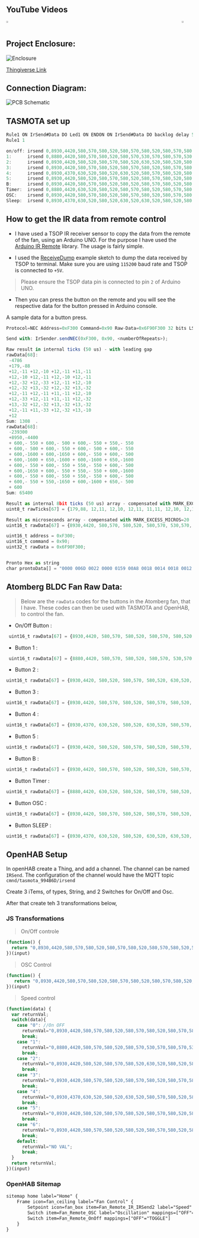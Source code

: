 ## YouTube Videos
<div style="display: flex; justify-content: space-between;">
  <a href="https://www.youtube.com/watch?v=LLLSsqom8IQ" target="_blank">
    <img src="https://img.youtube.com/vi/LLLSsqom8IQ/0.jpg" style="width: 49%;">
  </a>
  <a href="https://www.youtube.com/watch?v=VSztTkb7J70" target="_blank" style="margin-right: 10px;">
    <img src="https://img.youtube.com/vi/VSztTkb7J70/0.jpg" style="width: 49%;">
  </a>
</div>

## Project Enclosure:

![Enclosure](.img/Enclosure.png)

[Thingiverse Link](https://www.thingiverse.com/thing:6781125)

## Connection Diagram:

![PCB Schematic](.img/Circuit.png)

## TASMOTA set up

```js
Rule1 ON IrSend#Data DO Led1 ON ENDON ON IrSend#Data DO backlog delay 5; Led1 OFF ENDON
Rule1 1

on/off: irsend 0,8930,4420,580,570,580,520,580,570,580,520,580,570,580,520,580,570,580,520,580,1670,580,1620,580,570,580,520,580,1670,580,1620,580,1670,580,1670,580,1620,580,570,580,520,580,570,580,1620,580,570,580,520,580,1670,580,520,580,1670,580,1670,580,1620,580,570,580,1620,580,1670,580,520,580
1:      irsend 0,8880,4420,580,570,580,520,580,570,530,570,580,570,530,570,580,520,580,570,580,1670,530,1670,580,570,580,520,580,1620,630,1620,580,1670,580,1670,530,1670,580,1620,630,520,580,1620,630,520,580,570,580,520,580,1620,630,520,580,570,580,1620,580,570,580,1620,580,1670,580,1620,630,520,580
2:      irsend 0,8930,4420,580,520,580,570,580,520,630,520,580,520,580,520,630,520,580,570,580,1620,580,1670,580,520,580,570,580,1620,580,1670,580,1670,580,1620,630,520,580,520,580,570,580,520,580,1670,580,520,630,520,580,1620,580,1670,580,1670,580,1620,580,1670,580,520,580,1670,580,1670,580,520,580
3:      irsend 0,8930,4420,580,570,580,520,580,570,580,520,580,570,580,520,630,520,580,520,580,1670,580,1620,630,520,580,520,580,1670,580,1620,580,1670,580,1670,580,520,580,1670,580,520,580,1670,580,520,580,570,580,520,580,1670,580,1670,530,570,580,1620,630,520,580,1670,580,1620,580,1670,580,520,580
4:      irsend 0,8930,4370,630,520,580,520,630,520,580,570,580,520,580,570,580,520,580,520,630,1620,580,1670,580,520,580,520,630,1620,630,1620,580,1670,580,1620,580,1670,580,1620,630,520,580,570,580,1620,580,570,580,520,580,1670,580,520,580,570,580,1620,580,1670,580,520,580,1670,580,1620,630,520,580
5:      irsend 0,8930,4420,580,520,580,570,580,520,580,570,580,520,580,570,580,520,580,520,630,1620,580,1670,580,520,630,470,630,1620,580,1670,580,1670,580,1620,630,470,630,520,580,520,630,1620,580,520,630,520,580,520,630,1620,580,1670,580,1670,580,1620,580,520,630,1620,580,1670,580,1670,580,520,580
B:      irsend 0,8930,4420,580,570,580,520,580,520,580,570,580,520,580,570,580,520,580,570,580,1620,580,1670,580,570,580,520,580,1670,580,1620,580,1670,580,1620,580,1670,580,1670,580,1620,580,1670,580,520,580,570,580,520,580,1670,580,520,580,570,580,520,580,570,580,1670,580,1620,580,1670,580,520,580
Timer:  irsend 0,8880,4420,630,520,580,520,580,570,580,520,580,570,580,520,580,570,580,520,580,1670,580,1670,580,520,580,520,630,1620,580,1670,580,1620,580,1670,580,520,580,1670,580,1620,630,520,580,1670,580,520,580,520,630,1620,580,1670,580,520,580,520,630,1620,580,570,580,1620,630,1620,580,520,630
OSC:    irsend 0,8930,4420,580,570,580,520,580,570,580,520,580,570,580,520,580,520,630,520,580,1670,580,1670,530,570,580,520,580,1670,580,1670,580,1620,580,1670,580,1670,580,1620,580,1670,580,520,580,1670,580,520,580,570,580,1620,580,570,580,520,580,570,580,1620,580,570,580,1670,530,1670,580,570,580
Sleep:  irsend 0,8930,4370,630,520,580,520,630,520,630,520,580,520,580,570,580,520,580,520,630,1620,630,1620,580,520,630,470,630,1620,630,1620,630,1620,580,1620,630,520,580,1620,580,1670,580,1620,630,520,580,570,580,520,580,1670,580,1620,630,520,580,520,580,570,580,1620,630,1620,580,1620,630,520,580
```
## How to get the IR data from remote control 
* I have used a TSOP IR receiver sensor to copy the data from the remote of the fan, using an Arduino UNO. For the purpose I have used the [Arduino IR Remote](https://github.com/Arduino-IRremote/Arduino-IRremote) library. The usage is fairly simple.

* I used the [ReceiveDump](https://github.com/Arduino-IRremote/Arduino-IRremote/blob/master/examples/ReceiveDump/ReceiveDump.ino) example sketch to dump the data received by TSOP to terminal. Make sure you are using `115200` baud rate and TSOP is connected to `+5V`. 

> Please ensure the TSOP data pin is connected to pin `2` of Arduino UNO.

* Then you can press the button on the remote and you will see the respective data for the button pressed in Arduino console.

A sample data for a button press.

```js
Protocol=NEC Address=0xF300 Command=0x90 Raw-Data=0x6F90F300 32 bits LSB first

Send with: IrSender.sendNEC(0xF300, 0x90, <numberOfRepeats>);

Raw result in internal ticks (50 us) - with leading gap
rawData[68]: 
 -4786
 +179,-88
 +12,-11 +12,-10 +12,-11 +11,-11
 +12,-10 +12,-11 +12,-10 +12,-11
 +12,-32 +12,-33 +12,-11 +12,-10
 +12,-32 +13,-32 +12,-32 +13,-32
 +12,-11 +12,-11 +11,-11 +12,-10
 +12,-33 +12,-11 +11,-11 +12,-32
 +13,-32 +12,-32 +13,-32 +13,-32
 +12,-11 +11,-33 +12,-32 +13,-10
 +12
Sum: 1308  . 
rawData[68]: 
 -239300
 +8950,-4400
 + 600,- 550 + 600,- 500 + 600,- 550 + 550,- 550
 + 600,- 500 + 600,- 550 + 600,- 500 + 600,- 550
 + 600,-1600 + 600,-1650 + 600,- 550 + 600,- 500
 + 600,-1600 + 650,-1600 + 600,-1600 + 650,-1600
 + 600,- 550 + 600,- 550 + 550,- 550 + 600,- 500
 + 600,-1650 + 600,- 550 + 550,- 550 + 600,-1600
 + 600,- 550 + 600,- 550 + 550,- 550 + 600,- 500
 + 600,- 550 + 550,-1650 + 600,-1600 + 650,- 500
 + 600
Sum: 65400

Result as internal 8bit ticks (50 us) array - compensated with MARK_EXCESS_MICROS=20
uint8_t rawTicks[67] = {179,88, 12,11, 12,10, 12,11, 11,11, 12,10, 12,11, 12,10, 12,11, 12,32, 12,33, 12,11, 12,10, 12,32, 13,32, 12,32, 13,32, 12,11, 12,11, 11,11, 12,10, 12,33, 12,11, 11,11, 12,32, 13,32, 12,32, 13,32, 13,32, 12,11, 11,33, 12,32, 13,10, 12};  // Protocol=NEC Address=0xF300 Command=0x90 Raw-Data=0x6F90F300 32 bits LSB first

Result as microseconds array - compensated with MARK_EXCESS_MICROS=20
uint16_t rawData[67] = {8930,4420, 580,570, 580,520, 580,570, 530,570, 580,520, 580,570, 580,520, 580,570, 580,1620, 580,1670, 580,570, 580,520, 580,1620, 630,1620, 580,1620, 630,1620, 580,570, 580,570, 530,570, 580,520, 580,1670, 580,570, 530,570, 580,1620, 630,1620, 580,1620, 630,1620, 630,1620, 580,570, 530,1670, 580,1620, 630,520, 580};  // Protocol=NEC Address=0xF300 Command=0x90 Raw-Data=0x6F90F300 32 bits LSB first

uint16_t address = 0xF300;
uint16_t command = 0x90;
uint32_t rawData = 0x6F90F300;


Pronto Hex as string
char prontoData[] = "0000 006D 0022 0000 0159 00A8 0018 0014 0018 0012 0018 0014 0016 0014 0018 0012 0018 0014 0018 0012 0018 0014 0018 003D 0018 003F 0018 0014 0018 0012 0018 003D 001A 003D 0018 003D 001A 003D 0018 0014 0018 0014 0016 0014 0018 0012 0018 003F 0018 0014 0016 0014 0018 003D 001A 003D 0018 003D 001A 003D 001A 003D 0018 0014 0016 003F 0018 003D 001A 0012 0018 06C3 ";

```


## Atomberg BLDC Fan Raw Data:

> Below are the `rawData` codes for the buttons in the Atomberg fan, that I have. These codes can then be used with TASMOTA and OpenHAB, to control the fan.

* On/Off Button : 

```js
 uint16_t rawData[67] = {8930,4420, 580,570, 580,520, 580,570, 580,520, 580,570, 580,520, 580,570, 580,520, 580,1670, 580,1620, 580,570, 580,520, 580,1670, 580,1620, 580,1670, 580,1670, 580,1620, 580,570, 580,520, 580,570, 580,1620, 580,570, 580,520, 580,1670, 580,520, 580,1670, 580,1670, 580,1620, 580,570, 580,1620, 580,1670, 580,520, 580};  // Protocol=NEC Address=0xF300 Command=0x91 Raw-Data=0x6E91F300 32 bits LSB first
 ```   

* Button 1 :

```js
 uint16_t rawData[67] = {8880,4420, 580,570, 580,520, 580,570, 530,570, 580,570, 530,570, 580,520, 580,570, 580,1670, 530,1670, 580,570, 580,520, 580,1620, 630,1620, 580,1670, 580,1670, 530,1670, 580,1620, 630,520, 580,1620, 630,520, 580,570, 580,520, 580,1620, 630,520, 580,570, 580,1620, 580,570, 580,1620, 580,1670, 580,1620, 630,520, 580};  // Protocol=NEC Address=0xF300 Command=0x8B Raw-Data=0x748BF300 32 bits LSB first
```   

* Button 2 : 

```js
uint16_t rawData[67] = {8930,4420, 580,520, 580,570, 580,520, 630,520, 580,520, 580,520, 630,520, 580,570, 580,1620, 580,1670, 580,520, 580,570, 580,1620, 580,1670, 580,1670, 580,1620, 630,520, 580,520, 580,570, 580,520, 580,1670, 580,520, 630,520, 580,1620, 580,1670, 580,1670, 580,1620, 580,1670, 580,520, 580,1670, 580,1670, 580,520, 580};  // Protocol=NEC Address=0xF300 Command=0x90 Raw-Data=0x6F90F300 32 bits LSB first
```   

* Button 3 : 
```js 
uint16_t rawData[67] = {8930,4420, 580,570, 580,520, 580,570, 580,520, 580,570, 580,520, 630,520, 580,520, 580,1670, 580,1620, 630,520, 580,520, 580,1670, 580,1620, 580,1670, 580,1670, 580,520, 580,1670, 580,520, 580,1670, 580,520, 580,570, 580,520, 580,1670, 580,1670, 530,570, 580,1620, 630,520, 580,1670, 580,1620, 580,1670, 580,520, 580};  // Protocol=NEC Address=0xF300 Command=0x8A Raw-Data=0x758AF300 32 bits LSB first
```   

* Button 4 : 
```js 
uint16_t rawData[67] = {8930,4370, 630,520, 580,520, 630,520, 580,570, 580,520, 580,570, 580,520, 580,520, 630,1620, 580,1670, 580,520, 580,520, 630,1620, 630,1620, 580,1670, 580,1620, 580,1670, 580,1620, 630,520, 580,570, 580,1620, 580,570, 580,520, 580,1670, 580,520, 580,570, 580,1620, 580,1670, 580,520, 580,1670, 580,1620, 630,520, 580};  // Protocol=NEC Address=0xF300 Command=0x93 Raw-Data=0x6C93F300 32 bits LSB first
```   

* Button 5 : 
```js 
uint16_t rawData[67] = {8930,4420, 580,520, 580,570, 580,520, 580,570, 580,520, 580,570, 580,520, 580,520, 630,1620, 580,1670, 580,520, 630,470, 630,1620, 580,1670, 580,1670, 580,1620, 630,470, 630,520, 580,520, 630,1620, 580,520, 630,520, 580,520, 630,1620, 580,1670, 580,1670, 580,1620, 580,520, 630,1620, 580,1670, 580,1670, 580,520, 580};  // Protocol=NEC Address=0xF300 Command=0x88 Raw-Data=0x7788F300 32 bits LSB first
```   

* Button B : 
```js 
uint16_t rawData[67] = {8930,4420, 580,570, 580,520, 580,520, 580,570, 580,520, 580,570, 580,520, 580,570, 580,1620, 580,1670, 580,570, 580,520, 580,1670, 580,1620, 580,1670, 580,1620, 580,1670, 580,1670, 580,1620, 580,1670, 580,520, 580,570, 580,520, 580,1670, 580,520, 580,570, 580,520, 580,570, 580,1670, 580,1620, 580,1670, 580,520, 580};  // Protocol=NEC Address=0xF300 Command=0x8F Raw-Data=0x708FF300 32 bits LSB first
```   

* Button Timer : 
```js 
uint16_t rawData[67] = {8880,4420, 630,520, 580,520, 580,570, 580,520, 580,570, 580,520, 580,570, 580,520, 580,1670, 580,1670, 580,520, 580,520, 630,1620, 580,1670, 580,1620, 580,1670, 580,520, 580,1670, 580,1620, 630,520, 580,1670, 580,520, 580,520, 630,1620, 580,1670, 580,520, 580,520, 630,1620, 580,570, 580,1620, 630,1620, 580,520, 630};  // Protocol=NEC Address=0xF300 Command=0x96 Raw-Data=0x6996F300 32 bits LSB first
```   

* Button OSC : 
```js 
uint16_t rawData[67] = {8930,4420, 580,570, 580,520, 580,570, 580,520, 580,570, 580,520, 580,520, 630,520, 580,1670, 580,1670, 530,570, 580,520, 580,1670, 580,1670, 580,1620, 580,1670, 580,1670, 580,1620, 580,1670, 580,520, 580,1670, 580,520, 580,570, 580,1620, 580,570, 580,520, 580,570, 580,1620, 580,570, 580,1670, 530,1670, 580,570, 580};  // Protocol=NEC Address=0xF300 Command=0x97 Raw-Data=0x6897F300 32 bits LSB first
```   

* Button SLEEP : 
```js 
uint16_t rawData[67] = {8930,4370, 630,520, 580,520, 630,520, 630,520, 580,520, 580,570, 580,520, 580,520, 630,1620, 630,1620, 580,520, 630,470, 630,1620, 630,1620, 630,1620, 580,1620, 630,520, 580,1620, 580,1670, 580,1620, 630,520, 580,570, 580,520, 580,1670, 580,1620, 630,520, 580,520, 580,570, 580,1620, 630,1620, 580,1620, 630,520, 580};  // Protocol=NEC Address=0xF300 Command=0x8E Raw-Data=0x718EF300 32 bits LSB first
```

## OpenHAB Setup
In openHAB create a Thing, and add a channel. The channel can be named `IRSend`. The configuration of the channel would have the MQTT topic `cmnd/tasmota_994B6D/irsend`

Create 3 iTems, of types, String, and 2 Switches for On/Off and Osc.

After that create teh 3 transformations below,

### JS Transformations

> On/Off controle
```js
(function() {
  return "0,8930,4420,580,570,580,520,580,570,580,520,580,570,580,520,580,570,580,520,580,1670,580,1620,580,570,580,520,580,1670,580,1620,580,1670,580,1670,580,1620,580,570,580,520,580,570,580,1620,580,570,580,520,580,1670,580,520,580,1670,580,1670,580,1620,580,570,580,1620,580,1670,580,520,580";
})(input)
```

> OSC Control
```js
(function() {
   return "0,8930,4420,580,570,580,520,580,570,580,520,580,570,580,520,580,520,630,520,580,1670,580,1670,530,570,580,520,580,1670,580,1670,580,1620,580,1670,580,1670,580,1620,580,1670,580,520,580,1670,580,520,580,570,580,1620,580,570,580,520,580,570,580,1620,580,570,580,1670,530,1670,580,570,580";
})(input)
```

> Speed control

```javascript
(function(data) {
  var returnVal;
  switch(data){
    case "0": //On OFF
      returnVal="0,8930,4420,580,570,580,520,580,570,580,520,580,570,580,520,580,570,580,520,580,1670,580,1620,580,570,580,520,580,1670,580,1620,580,1670,580,1670,580,1620,580,570,580,520,580,570,580,1620,580,570,580,520,580,1670,580,520,580,1670,580,1670,580,1620,580,570,580,1620,580,1670,580,520,580";
      break;
    case "1":
      returnVal="0,8880,4420,580,570,580,520,580,570,530,570,580,570,530,570,580,520,580,570,580,1670,530,1670,580,570,580,520,580,1620,630,1620,580,1670,580,1670,530,1670,580,1620,630,520,580,1620,630,520,580,570,580,520,580,1620,630,520,580,570,580,1620,580,570,580,1620,580,1670,580,1620,630,520,580";
      break;
    case "2":
      returnVal="0,8930,4420,580,520,580,570,580,520,630,520,580,520,580,520,630,520,580,570,580,1620,580,1670,580,520,580,570,580,1620,580,1670,580,1670,580,1620,630,520,580,520,580,570,580,520,580,1670,580,520,630,520,580,1620,580,1670,580,1670,580,1620,580,1670,580,520,580,1670,580,1670,580,520,580";
      break;
    case "3":
      returnVal="0,8930,4420,580,570,580,520,580,570,580,520,580,570,580,520,630,520,580,520,580,1670,580,1620,630,520,580,520,580,1670,580,1620,580,1670,580,1670,580,520,580,1670,580,520,580,1670,580,520,580,570,580,520,580,1670,580,1670,530,570,580,1620,630,520,580,1670,580,1620,580,1670,580,520,580";
      break;
    case "4":
      returnVal="0,8930,4370,630,520,580,520,630,520,580,570,580,520,580,570,580,520,580,520,630,1620,580,1670,580,520,580,520,630,1620,630,1620,580,1670,580,1620,580,1670,580,1620,630,520,580,570,580,1620,580,570,580,520,580,1670,580,520,580,570,580,1620,580,1670,580,520,580,1670,580,1620,630,520,580";
      break;
    case "5":
      returnVal="0,8930,4420,580,520,580,570,580,520,580,570,580,520,580,570,580,520,580,520,630,1620,580,1670,580,520,630,470,630,1620,580,1670,580,1670,580,1620,630,470,630,520,580,520,630,1620,580,520,630,520,580,520,630,1620,580,1670,580,1670,580,1620,580,520,630,1620,580,1670,580,1670,580,520,580";
      break;
    case "6":
      returnVal="0,8930,4420,580,570,580,520,580,520,580,570,580,520,580,570,580,520,580,570,580,1620,580,1670,580,570,580,520,580,1670,580,1620,580,1670,580,1620,580,1670,580,1670,580,1620,580,1670,580,520,580,570,580,520,580,1670,580,520,580,570,580,520,580,570,580,1670,580,1620,580,1670,580,520,580";
      break;
    default:
      returnVal="NO VAL";
      break;
  }
  return returnVal;
})(input)
```

### OpenHAB Sitemap

```xml
sitemap home label="Home" {
    Frame icon=fan_ceiling label="Fan Control" {
        Setpoint icon=fan_box item=Fan_Remote_IR_IRSend2 label="Speed" maxValue=6 minValue=1 step=1
        Switch item=Fan_Remote_OSC label="Oscillation" mappings=["OFF"="TOGGLE"]
        Switch item=Fan_Remote_OnOff mappings=["OFF"="TOGGLE"]
    }
}

```
